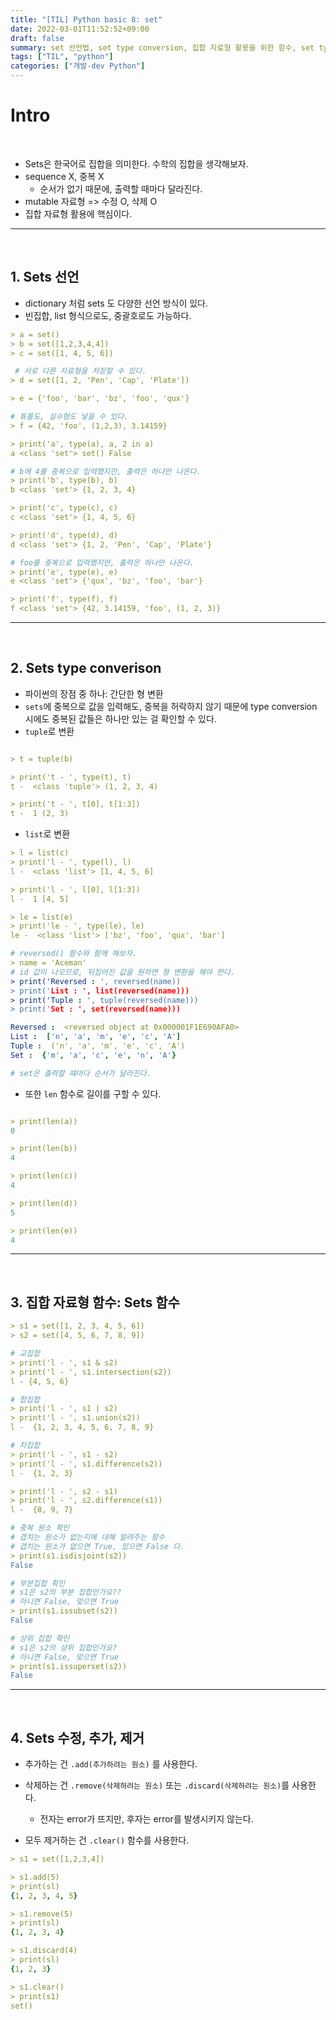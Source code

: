 ```yaml
---
title: "[TIL] Python basic 8: set"
date: 2022-03-01T11:52:52+09:00
draft: false
summary: set 선언법, set type conversion, 집합 자료형 활용을 위한 함수, set type의 수정하기를 알아본다.
tags: ["TIL", "python"]
categories: ["개발-dev Python"]
---
```


# Intro

<br>

- Sets은 한국어로 집합을 의미한다. 수학의 집합을 생각해보자.
- sequence X, 중복 X
  - 순서가 없기 때문에, 출력할 때마다 달라진다.
- mutable 자료형 => 수정 O, 삭제 O
- 집합 자료형 활용에 핵심이다.

---

<br>

## 1. Sets 선언

- dictionary 처럼 sets 도 다양한 선언 방식이 있다.
- 빈집합, list 형식으로도, 중괄호로도 가능하다.

```yml
> a = set()
> b = set([1,2,3,4,4])
> c = set([1, 4, 5, 6])

 # 서로 다른 자료형을 저장할 수 있다.
> d = set([1, 2, 'Pen', 'Cap', 'Plate'])

> e = {'foo', 'bar', 'bz', 'foo', 'qux'}

# 튜플도, 실수형도 넣을 수 있다.
> f = {42, 'foo', (1,2,3), 3.14159}

> print('a', type(a), a, 2 in a)
a <class 'set'> set() False

# b에 4를 중복으로 입력했지만, 출력은 하나만 나온다.
> print('b', type(b), b)
b <class 'set'> {1, 2, 3, 4}

> print('c', type(c), c)
c <class 'set'> {1, 4, 5, 6}

> print('d', type(d), d)
d <class 'set'> {1, 2, 'Pen', 'Cap', 'Plate'}

# foo를 중복으로 입력했지만, 출력은 하나만 나온다.
> print('e', type(e), e)
e <class 'set'> {'qux', 'bz', 'foo', 'bar'}

> print('f', type(f), f)
f <class 'set'> {42, 3.14159, 'foo', (1, 2, 3)}


```

---

<br>

## 2. Sets type converison

- 파이썬의 장점 중 하나: 간단한 형 변환
- `sets`에 중복으로 값을 입력해도, 중복을 허락하지 않기 때문에 type conversion 시에도 중복된 값들은 하나만 있는 걸 확인할 수 있다.
- `tuple`로 변환

```yml

> t = tuple(b)

> print('t - ', type(t), t)
t -  <class 'tuple'> (1, 2, 3, 4)

> print('t - ', t[0], t[1:3])
t -  1 (2, 3)

```

- `list`로 변환

```yml
> l = list(c)
> print('l - ', type(l), l)
l -  <class 'list'> [1, 4, 5, 6]

> print('l - ', l[0], l[1:3])
l -  1 [4, 5]

> le = list(e)
> print('le - ', type(le), le)
le -  <class 'list'> ['bz', 'foo', 'qux', 'bar']

# reversed() 함수와 함께 해보자.
> name = 'Aceman'
# id 값이 나오므로, 뒤집어진 값을 원하면 형 변환을 해야 한다.
> print('Reversed : ', reversed(name))
> print('List : ', list(reversed(name)))
> print('Tuple : ', tuple(reversed(name)))
> print('Set : ', set(reversed(name)))

Reversed :  <reversed object at 0x000001F1E690AFA0>
List :  ['n', 'a', 'm', 'e', 'c', 'A']
Tuple :  ('n', 'a', 'm', 'e', 'c', 'A')
Set :  {'m', 'a', 'c', 'e', 'n', 'A'}

# set은 출력할 떄마다 순서가 달라진다.
```

- 또한 `len` 함수로 길이를 구할 수 있다.

```yml

> print(len(a))
0

> print(len(b))
4

> print(len(c))
4

> print(len(d))
5

> print(len(e))
4

```

---

<br>

## 3. 집합 자료형 함수: Sets 함수

```yml
> s1 = set([1, 2, 3, 4, 5, 6])
> s2 = set([4, 5, 6, 7, 8, 9])

# 교집합
> print('l - ', s1 & s2)
> print('l - ', s1.intersection(s2))
l - {4, 5, 6}

# 합집합
> print('l - ', s1 | s2)
> print('l - ', s1.union(s2))
l -  {1, 2, 3, 4, 5, 6, 7, 8, 9}

# 차집합
> print('l - ', s1 - s2)
> print('l - ', s1.difference(s2))
l -  {1, 2, 3}

> print('l - ', s2 - s1)
> print('l - ', s2.difference(s1))
l -  {8, 9, 7}

# 중복 원소 확인
# 겹치는 원소가 없는지에 대해 알려주는 함수
# 겹치는 원소가 없으면 True, 있으면 False 다.
> print(s1.isdisjoint(s2))
False

# 부분집합 확인
# s1은 s2의 부분 집합인가요??
# 아니면 False, 맞으면 True
> print(s1.issubset(s2))
False

# 상위 집합 확인
# s1은 s2의 상위 집합인가요?
# 아니면 False, 맞으면 True
> print(s1.issuperset(s2))
False

```

---

<br>

## 4. Sets 수정, 추가, 제거

- 추가하는 건 `.add(추가하려는 원소)` 를 사용한다.
- 삭제하는 건 `.remove(삭제하려는 원소)` 또는 `.discard(삭제하려는 원소)`를 사용한다.

  - 전자는 error가 뜨지만, 후자는 error를 발생시키지 않는다.

- 모두 제거하는 건 `.clear()` 함수를 사용한다.

```yml
> s1 = set([1,2,3,4])

> s1.add(5)
> print(sl)
{1, 2, 3, 4, 5}

> s1.remove(5)
> print(sl)
{1, 2, 3, 4}

> s1.discard(4)
> print(sl)
{1, 2, 3}

> s1.clear()
> print(s1)
set()

```
